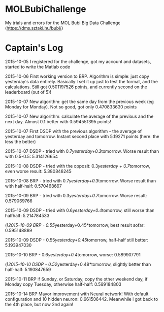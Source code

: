 # MOLBubiChallenge
My trials and errors for the MOL Bubi Big Data Challenge (https://dms.sztaki.hu/bubi/)
# Captain's Log
2015-10-05 I registered for the challenge, got my account and datasets, started to write the Matlab code

2015-10-06 First working version to BRP. Algorithm is simple: just copy yesterday's data entirely. Basically I set it up just to test the format, and the calculations. Still got 0.501197526 points, and currently second on the leaderboard (out of 5)!

2015-10-07 New algorithm: get the same day from the previous week (eg Monday for Monday). Not so good, got only 0.470833630 points

2015-10-07 New algorithm: calculate the average of the previous and the next day. Almost 0.1 better with 0.594551395 points!

2015-10-07 First DSDP with the previous algorithm - the average of yesterday and tomorrow. Instant second place with 5.19271 points (here: the less the better)

2015-10-07 DSDP - tried with 0.7*yesterday+0.3*tomorrow. Worse result than with 0.5-0.5: 5.314126654

2015-10-08 DSDP - tried with the opposit: 0.3*yesterday + 0.7*tomorrow, even worse result: 5.380848245

2015-10-08 BRP - tried with 0.7*yesterday+0.3*tomorrow. Worse result than with half-half: 0.570468697

2015-10-09 BRP - tried with 0.3*yesterday+0.7*tomorrow. Worse result: 0.579069766

2015-10-09 DSDP - tried with 0.6*yesterday+0.4*tomorrow, still worse than halfhalf: 5.214784533

(*)2015-10-09 BRP - 0.55*yesterday+0.45*tomorrow, best result sofar: 0.595148889

2015-10-09 DSDP - 0.55*yesterday+0.45*tomorrow, half-half still better: 5.193947030

2015-10-10 BRP - 0.6*yesterday+0.4*tomorrow, worse: 0.589907791

(*)2015-10-10 DSDP - 0.52*yesterday+0.48*tomorrow, slightly better than half-half: 5.190847659

2015-10-11 BRP if Sunday, or Saturday, copy the other weekend day, if Monday copy Tuesday, otherwise half-half: 0.569184803

2015-10-14 BRP Mayor improvement with Neural network! With default configuration and 10 hidden neuron: 0.661506442. Meanwhile I got back to the 4th place, but now 2nd again!
